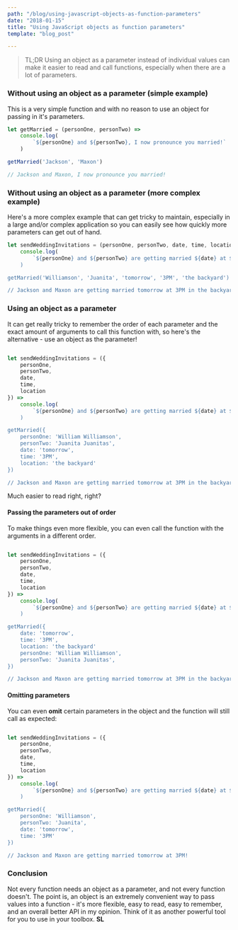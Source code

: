 ```yaml
---
path: "/blog/using-javascript-objects-as-function-parameters"
date: "2018-01-15"
title: "Using JavaScript objects as function parameters"
template: "blog_post"

---
```


> TL;DR Using an object as a parameter instead of individual values can make it easier to read and call functions, especially when there are a lot of parameters.

### Without using an object as a parameter (simple example)

This is a very simple function and with no reason to use an object for passing in it's parameters.

```javascript
let getMarried = (personOne, personTwo) => 
    console.log(
        `${personOne} and ${personTwo}, I now pronounce you married!`
    )

getMarried('Jackson', 'Maxon')  

// Jackson and Maxon, I now pronounce you married!
```

### Without using an object as a parameter (more complex example)

Here's a more complex example that can get tricky to maintain, especially in a large and/or complex application so you can easily see how quickly more parameters can get out of hand.

```javascript
let sendWeddingInvitations = (personOne, personTwo, date, time, location) => 
    console.log(
        `${personOne} and ${personTwo} are getting married ${date} at ${time} in ${location}!
    )

getMarried('Williamson', 'Juanita', 'tomorrow', '3PM', 'the backyard') 

// Jackson and Maxon are getting married tomorrow at 3PM in the backyard!
```

### Using an object as a parameter

It can get really tricky to remember the order of each parameter and the exact amount of arguments to call this function with, so here's the alternative - use an object as the parameter!

```javascript

let sendWeddingInvitations = ({
    personOne, 
    personTwo, 
    date, 
    time, 
    location
}) => 
    console.log(
        `${personOne} and ${personTwo} are getting married ${date} at ${time} in ${location}!
    )

getMarried({
    personOne: 'William Williamson', 
    personTwo: 'Juanita Juanitas', 
    date: 'tomorrow', 
    time: '3PM', 
    location: 'the backyard'
}) 

// Jackson and Maxon are getting married tomorrow at 3PM in the backyard!
```

Much easier to read right, right? 

#### Passing the parameters out of order
To make things even more flexible, you can even call the function with the arguments in a different order. 

```javascript

let sendWeddingInvitations = ({
    personOne, 
    personTwo, 
    date, 
    time, 
    location
}) => 
    console.log(
        `${personOne} and ${personTwo} are getting married ${date} at ${time} in ${location}!
    )

getMarried({
    date: 'tomorrow', 
    time: '3PM', 
    location: 'the backyard'
    personOne: 'William Williamson', 
    personTwo: 'Juanita Juanitas', 
}) 

// Jackson and Maxon are getting married tomorrow at 3PM in the backyard!
```

#### Omitting parameters
You can even **omit** certain parameters in the object and the function will still call as expected:

```javascript

let sendWeddingInvitations = ({
    personOne, 
    personTwo, 
    date, 
    time, 
    location
}) => 
    console.log(
        `${personOne} and ${personTwo} are getting married ${date} at ${time} ${location}!
    )

getMarried({
    personOne: 'Williamson', 
    personTwo: 'Juanita', 
    date: 'tomorrow', 
    time: '3PM' 
}) 

// Jackson and Maxon are getting married tomorrow at 3PM!
```

### Conclusion

Not every function needs an object as a parameter, and not every function doesn't. The point is, an object is an extremely convenient way to pass values into a function - it's more flexible, easy to read, easy to remember, and an overall better API in my opinion. Think of it as another powerful tool for you to use in your toolbox. **SL**
